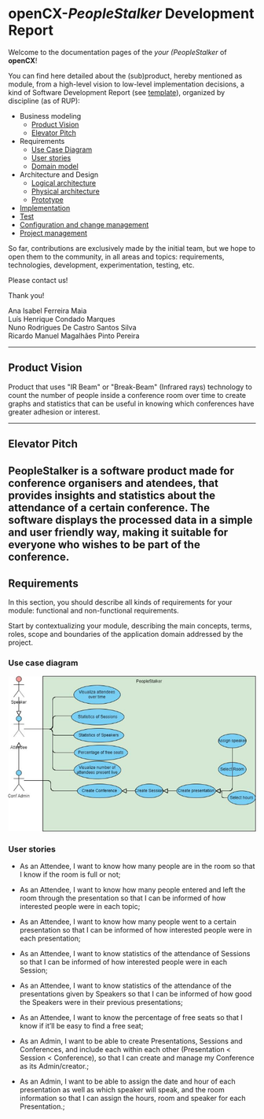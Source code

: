 # openCX-*PeopleStalker* Development Report

Welcome to the documentation pages of the *your (PeopleStalker* of **openCX**!

You can find here detailed about the (sub)product, hereby mentioned as module, from a high-level vision to low-level implementation decisions, a kind of Software Development Report (see [template](https://github.com/softeng-feup/open-cx/blob/master/docs/templates/Development-Report.md)), organized by discipline (as of RUP):

* Business modeling
  * [Product Vision](#Product-Vision)
  * [Elevator Pitch](#Elevator-Pitch)
* Requirements
  * [Use Case Diagram](#Use-case-diagram)
  * [User stories](#User-stories)
  * [Domain model](#Domain-model)
* Architecture and Design
  * [Logical architecture](#Logical-architecture)
  * [Physical architecture](#Physical-architecture)
  * [Prototype](#Prototype)
* [Implementation](#Implementation)
* [Test](#Test)
* [Configuration and change management](#Configuration-and-change-management)
* [Project management](#Project-management)

So far, contributions are exclusively made by the initial team, but we hope to open them to the community, in all areas and topics: requirements, technologies, development, experimentation, testing, etc.

Please contact us!

Thank you!


 Ana Isabel Ferreira Maia  
 Luís Henrique Condado Marques  
 Nuno Rodrigues De Castro Santos Silva  
 Ricardo Manuel Magalhães Pinto Pereira  

---

## Product Vision
Product that uses "IR Beam" or "Break-Beam" (Infrared rays) technology to count the number of people inside a conference room over time to create graphs and statistics that can be useful in knowing which conferences have greater adhesion or interest.


---
## Elevator Pitch
PeopleStalker is a software product made for conference organisers and atendees, that provides insights and statistics about the attendance of a certain conference. The software displays the processed data in a simple and user friendly way, making it suitable for everyone who wishes to be part of the conference.
---
## Requirements

In this section, you should describe all kinds of requirements for your module: functional and non-functional requirements.

Start by contextualizing your module, describing the main concepts, terms, roles, scope and boundaries of the application domain addressed by the project.

### Use case diagram

![Use Case](https://github.com/softeng-feup/open-cx-peoplestalker/blob/master/use_cases.JPG)

### User stories

* As an Attendee, I want to know how many people are in the room so that I know if the room is full or not;

* As an Attendee, I want to know how many people entered and left the room through the presentation so that I can be informed of how interested people were in each topic;

* As an Attendee, I want to know how many people went to a certain presentation so that I can be informed of how interested people were in each presentation;

* As an Attendee, I want to know statistics of the attendance of Sessions so that I can be informed of how interested people were in each Session;

* As an Attendee, I want to know statistics of the attendance of the presentations given by Speakers so that I can be informed of how good the Speakers were in their previous presentations;

* As an Attendee, I want to know the percentage of free seats so that I know if it’ll be easy to find a free seat;

* As an Admin, I want to be able to create Presentations, Sessions and Conferences, and include each within each other (Presentation < Session < Conference), so that I can create and manage my Conference as its Admin/creator.;

* As an Admin, I want to be able to assign the date and hour of each presentation as well as which speaker will speak, and the room information so that I can assign the hours, room and speaker for each Presentation.;
